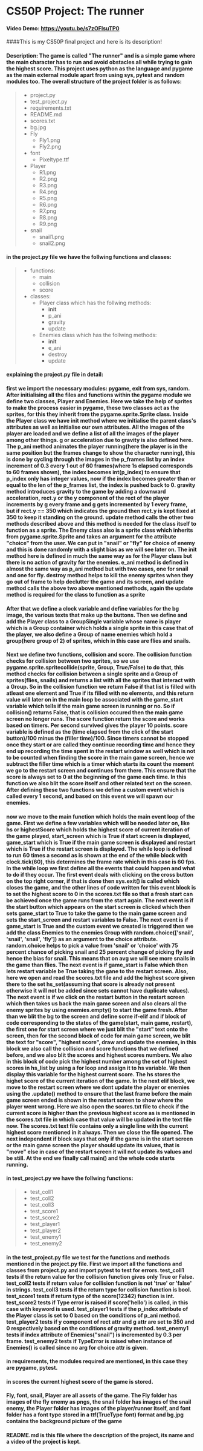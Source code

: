 # CS50P Project: The runner
#### Video Demo:  <https://youtu.be/s7zOFlsuTP0>
####This is my CS50P final project and here is its description!
#### Description: The game is called "The runner" and is a simple game where the main character has to run and avoid obstacles all while trying to gain the highest score. This project uses python as the language and pygame as the main external module apart from using sys, pytest and random modules too. The overall structure of the project folder is as follows:
>- project.py
>- test_project.py
>- requirements.txt
>- README.md
>- scores.txt
>- bg.jpg
>- Fly
>   - Fly1.png
>   - Fly2.png
>- font
>   - Pixeltype.ttf
>- Player
>   - R1.png
>   - R2.png
>   - R3.png
>   - R4.png
>   - R5.png
>   - R6.png
>   - R7.png
>   - R8.png
>   - R9.png
>- snail
>   - snail1.png
>   - snail2.png
#### in the project.py file we have the follwing functions and classes:
>- functions:
>   - main
>   - collision
>   - score
>- classes:
>   - Player class which has the follwing methods:
>       - __init__
>       - p_ani
>       - gravity
>       - update
>   - Enemies class which has the follwing methods:
>       - __init__
>       - e_ani
>       - destroy
>       - update
#### explaining the project.py file in detail:
#### first we import the necessary modules: pygame, exit from sys, random. After initialising all the files and functions within the pygame module we define two classes, Player and Enemies. Here we take the help of sprites to make the process easier in pygame, these two classes act as the sprites, for this they inherit from the pygame.sprite.Sprite class. Inside the Player class we have __init__ method where we initialise the parent class's attributes as well as initialise our own attributes. All the images of the player are loaded and we define a list of all the images of the player among other things. g or acceleration due to gravity is also defined here. The p_ani method animates the player running(here the player is in the same position but the frames change to show the character running), this is done by cycling through the images in the p_frames list by an index increment of 0.3 every 1 out of 60 frames(where 1s elapsed corresponds to 60 frames shown), the index becomes int(p_index) to ensure that p_index only has integer values, now if the index becomes greater than or equal to the len of the p_frames list, the index is pushed back to 0. gravity method introduces gravity to the game by adding a downward acceleration, rect.y or the y component of the rect of the player increments by g every frame and g gets incremented by 1 every frame, but if rect.y == 350 which indicates the ground then rect.y is kept fixed at 350 to keep it standing on the ground. update method calls the other two methods described above and this method is needed for the class itself to function as a sprite. The Enemy class also is a sprite class which inherits from pygame.sprite.Sprite and takes an argument for the attribute "choice" from the user. We can put in "snail" or "fly" for choice of enemy and this is done randomly with a slight bias as we will see later on. The __init__ method here is defined in much the same way as for the Player class but there is no action of gravity for the enemies. e_ani method is defined in almost the same way as p_ani method but with two cases, one for snail and one for fly. destroy method helps to kill the enemy sprites when they go out of frame to help declutter the game and its screen, and update method calls the above two above mentioned methods, again the update method is required for the class to function as a sprite
#### After that we define a clock variable and define variables for the bg image, the various texts that make up the buttons. Then we define and add the Player class to a GroupSingle variable whose name is player which is a Group container which holds a single sprite in this case that of the player, we also define a Group of name enemies which hold a group(here group of 2) of sprites, which in this case are flies and snails.
#### Next we define two functions, collision and score. The collision function checks for collision between two sprites, so we use pygame.sprite.spritecollide(sprite, Group, True/False) to do that, this method checks for collision between a single sprite and a Group of sprites(flies, snails) and returns a list with all the sprites that interact with a Group. So in the collision function we return False if that list is filled with atleast one element and True if its filled with no elements, and this return value will later on in the main loop be associated with the game_start variable which tells if the main game screen is running or no. So if collision() returns False, that is collision occured then the main game screen no longer runs. The score function return the score and works based on timers. Per second survived gives the player 10 points. score variable is defined as the (time elapsed from the click of the start button)/100 minus the (filler time)/100. Since timers cannot be stopped once they start or are called they continue recording time and hence they end up recording the time spent in the restart window as well which is not to be counted when finding the score in the main game screen, hence we subtract the filler time which is a timer which starts its count the moment we go to the restart screen and continues from there. This ensure that the score is always set to 0 at the beginning of the game each time. In this function we also blit the score itself and other related text on the screen. After defining these two functions we define a custom event which is called every 1 second, and based on this event we will spawn our enemies.
#### now we move to the main function which holds the main event loop of the game. First we define a few variables which will be needed later on, like hs or highestScore which holds the highest score of current iteration of the game played, start_screen which is True if start screen is displayed, game_start which is True if the main game screen is displayed and restart which is True if the restart screen is displayed. The while loop is defined to run 60 times a second as is shown at the end of the while block with clock.tick(60), this determines the frame rate which in this case is 60 fps. In the while loop we first define all the events that could happen and what to do if they occur. The first event deals with clicking on the cross button on the top right corner, if that is done then sys.exit() is called which closes the game, and the other lines of code written for this event block is to set the highest score to 0 in the scores.txt file so that a fresh start can be achieved once the game runs from the start again. The next event is if the start button which appears on the start screen is clicked which then sets game_start to True to take the game to the main game screen and sets the start_screen and restart variables to False. The next event is if game_start is True and the custom event we created is triggered then we add the class Enemies to the enemies Group with random.choice(['snail', 'snail', 'snail', 'fly']) as an argument to the choice attribute. random.choice helps to pick a value from 'snail' or 'choice' with 75 percent chance of picking snail and 25 percent change of picking fly and hence the bias for snail. This means that on avg we will see more snails in the game than flies. The next event is if game_start is False which then lets restart variable be True taking the gane to the restart screen. Also, here we open and read the scores.txt file and add the highest score given there to the set hs_set(assuming that score is already not present otherwise it will not be added since sets cannot have duplicate values). The next event is if we click on the restart button in the restart screen which then takes us back the main game screen and also clears all the enemy sprites by using enemies.empty() to start the game fresh. After than we blit the bg to the screen and define some if-elif and if block of code corresponding to the states of the game(start, main game, restart), the first one for start screen where we just blit the "start" text onto the screen, then for the second block of code for main game screen, we blit the text for "score", "highest score", draw and update the enemies, in this block we also call the collision and score functions that we defined before, and we also blit the scores and highest scores numbers. We also in this block of code pick the highest number among the set of highest scores in hs_list by using a for loop and assign it to hs variable. We then display this variable for the highest current score. The hs stores the  highet score of the current iteration of the game. In the next elif block, we move to the restart screen where we dont update the player or enemies using the .update() method to ensure that the last frame before the main game screen ended is shown in the restart screen to show where the player went wrong. Here we also open the scores.txt file to check if the current score is higher than the previous highest score as is mentioned in the scores.txt file in which case that value will be updated in the text file now. The scores.txt text file contains only a single line with the current highest score mentioned in it always. Then we close the file opened. The next independent if block says that only if the game is in the start screen or the main game screen the player should update its values, that is "move" else in case of the restart screen it will not update its values and be still. At the end we finally call main() and the whole code starts running.
#### in test_project.py we have the follwing functions:
>- test_coll1
>- test_coll2
>- test_coll3
>- test_score1
>- test_score2
>- test_player1
>- test_player2
>- test_enemy1
>- test_enemy2
#### in the test_project.py file we test for the functions and methods mentioned in the project.py file. First we import all the functions and classes from project.py and import pytest to test for errors. test_coll1 tests if the return value for the collision function gives only True or False. test_coll2 tests if return value for collision function is not 'true' or 'false' in strings. test_coll3 tests if the return type for collision function is bool. test_score1 tests if return type of the score(12342) function is int. test_score2 tests if Type error is raised if score('hello') is called, in this case with keyword is used. test_player1 tests if the p_index attribute of the Player class is set to 0 based on the conditions of p_ani method. test_player2 tests if y component of rect attr and g attr are set to 350 and 0 respectively based on the conditions of gravity method. test_enemy1 tests if index attribute of Enemies("snail") is incremented by 0.3 per frame. test_enemy2 tests if TypeError is raised when instance of Enemies() is called since no arg for choice attr is given. 
#### in requirements, the modules required are mentioned, in this case they are pygame, pytest.
#### in scores the current highest score of the game is stored.
#### Fly, font, snail, Player are all assets of the game. The Fly folder has images of the fly enemy as pngs, the snail folder has images of the snail enemy, the Player folder has images of the player/runner itself, and font folder has a font type stored in a ttf(TrueType font) format and bg.jpg contains the background picture of the game
#### README.md is this file where the description of the project, its name and a video of the project is kept.
